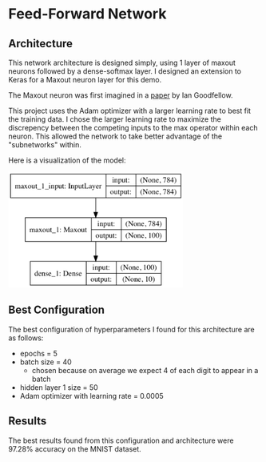 # Feed-Forward Network

## Architecture
This network architecture is designed simply, using 1 layer of maxout neurons followed by a dense-softmax layer. I designed an extension to Keras for a Maxout neuron layer for this demo.

The Maxout neuron was first imagined in a [paper](https://arxiv.org/abs/1302.4389) by Ian Goodfellow.

This project uses the Adam optimizer with a larger learning rate to best fit the training data. I chose the larger learning rate to maximize the discrepency between the competing inputs to the max operator within each neuron. This allowed the network to take better advantage of the "subnetworks" within.

Here is a visualization of the model:

<img src="maxout_net.png" width="350" >

## Best Configuration
The best configuration of hyperparameters I found for this architecture are as follows:
* epochs = 5
* batch size = 40
  * chosen because on average we expect 4 of each digit to appear in a batch
* hidden layer 1 size = 50
* Adam optimizer with learning rate = 0.0005

## Results
The best results found from this configuration and architecture were 97.28% accuracy on the MNIST dataset.

